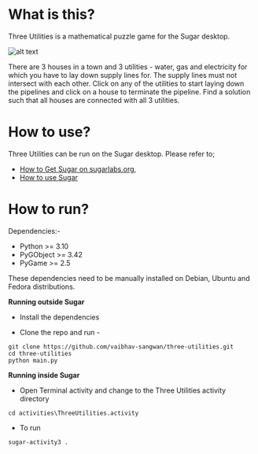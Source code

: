 What is this?
=============

Three Utilities is a mathematical puzzle game for the Sugar desktop.

![alt text](https://github.com/vaibhav-sangwan/three-utilities/blob/main/screenshots/try_3.png?raw=true)

There are 3 houses in a town and 3 utilities - water, gas and electricity for which you have to lay down supply lines for. The supply lines must not intersect with each other. Click on any of the utilities to start laying down the pipelines and click on a house to terminate the pipeline. Find a solution such that all houses are connected with all 3 utilities.


How to use?
===========

Three Utilities can be run on the Sugar desktop.  Please refer to;

* [How to Get Sugar on sugarlabs.org](https://sugarlabs.org/),
* [How to use Sugar](https://help.sugarlabs.org/)

How to run?
=================

Dependencies:- 
- Python >= 3.10
- PyGObject >= 3.42
- PyGame >= 2.5
  
These dependencies need to be manually installed on Debian, Ubuntu and Fedora distributions.


**Running outside Sugar**


- Install the dependencies

- Clone the repo and run -
```
git clone https://github.com/vaibhav-sangwan/three-utilities.git
cd three-utilities
python main.py
```

**Running inside Sugar**

- Open Terminal activity and change to the Three Utilities activity directory
```
cd activities\ThreeUtilities.activity
```
- To run
```
sugar-activity3 .
```